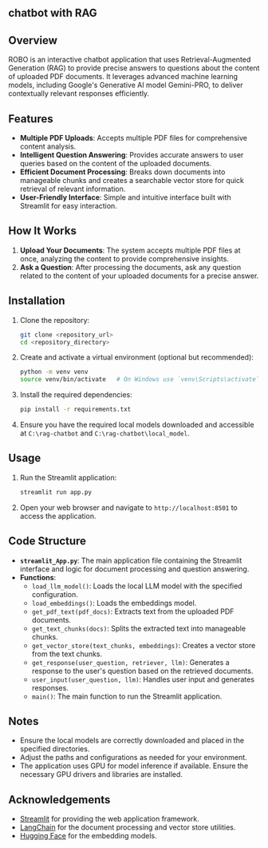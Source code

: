 ##    chatbot with RAG

## Overview

ROBO is an interactive chatbot application that uses Retrieval-Augmented Generation (RAG) to provide precise answers to questions about the content of uploaded PDF documents. It leverages advanced machine learning models, including Google's Generative AI model Gemini-PRO, to deliver contextually relevant responses efficiently.

## Features

- **Multiple PDF Uploads**: Accepts multiple PDF files for comprehensive content analysis.
- **Intelligent Question Answering**: Provides accurate answers to user queries based on the content of the uploaded documents.
- **Efficient Document Processing**: Breaks down documents into manageable chunks and creates a searchable vector store for quick retrieval of relevant information.
- **User-Friendly Interface**: Simple and intuitive interface built with Streamlit for easy interaction.

## How It Works

1. **Upload Your Documents**: The system accepts multiple PDF files at once, analyzing the content to provide comprehensive insights.
2. **Ask a Question**: After processing the documents, ask any question related to the content of your uploaded documents for a precise answer.

## Installation

1. Clone the repository:
    ```sh
    git clone <repository_url>
    cd <repository_directory>
    ```

2. Create and activate a virtual environment (optional but recommended):
    ```sh
    python -m venv venv
    source venv/bin/activate   # On Windows use `venv\Scripts\activate`
    ```

3. Install the required dependencies:
    ```sh
    pip install -r requirements.txt
    ```

4. Ensure you have the required local models downloaded and accessible at `C:\rag-chatbot` and `C:\rag-chatbot\local_model`.

## Usage

1. Run the Streamlit application:
    ```sh
    streamlit run app.py
    ```

2. Open your web browser and navigate to `http://localhost:8501` to access the application.

## Code Structure

- **`streamlit_App.py`**: The main application file containing the Streamlit interface and logic for document processing and question answering.
- **Functions**:
  - `load_llm_model()`: Loads the local LLM model with the specified configuration.
  - `load_embeddings()`: Loads the embeddings model.
  - `get_pdf_text(pdf_docs)`: Extracts text from the uploaded PDF documents.
  - `get_text_chunks(docs)`: Splits the extracted text into manageable chunks.
  - `get_vector_store(text_chunks, embeddings)`: Creates a vector store from the text chunks.
  - `get_response(user_question, retriever, llm)`: Generates a response to the user's question based on the retrieved documents.
  - `user_input(user_question, llm)`: Handles user input and generates responses.
  - `main()`: The main function to run the Streamlit application.

## Notes

- Ensure the local models are correctly downloaded and placed in the specified directories.
- Adjust the paths and configurations as needed for your environment.
- The application uses GPU for model inference if available. Ensure the necessary GPU drivers and libraries are installed.


## Acknowledgements

- [Streamlit](https://streamlit.io/) for providing the web application framework.
- [LangChain](https://www.langchain.com/) for the document processing and vector store utilities.
- [Hugging Face](https://huggingface.co/) for the embedding models.

